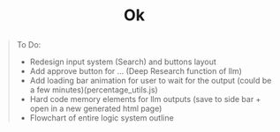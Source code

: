 <h1>

<h1 align="center">
  
  Ok
  
</h1>

> To Do:
> - Redesign input system (Search) and buttons layout
> - Add approve button for ... (Deep Research function of llm)
> - Add loading bar animation for user to wait for the output (could be a few minutes)(percentage_utils.js)
> - Hard code memory elements for llm outputs (save to side bar + open in a new generated html page)
> - Flowchart of entire logic system outline
<!--
![](./profile-3d-contrib/profile-night-green.svg)
-->
